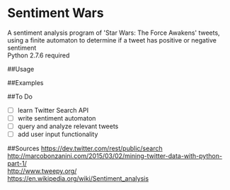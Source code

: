 Sentiment Wars 
==============

A sentiment analysis program of 'Star Wars: The Force Awakens' tweets,
using a finite automaton to determine if a tweet has positive or
negative sentiment  
Python 2.7.6 required  

##Usage

##Examples

##To Do
- [ ] learn Twitter Search API  
- [ ] write sentiment automaton  
- [ ] query and analyze relevant tweets
- [ ] add user input functionality

##Sources
https://dev.twitter.com/rest/public/search  
http://marcobonzanini.com/2015/03/02/mining-twitter-data-with-python-part-1/  
http://www.tweepy.org/  
https://en.wikipedia.org/wiki/Sentiment_analysis  

